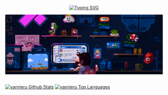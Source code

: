 <div align="center">

<a href="https://git.io/typing-svg"><img src="https://readme-typing-svg.herokuapp.com?font=Martian+Mono&size=20&pause=1000&color=F7F7F7&center=true&vCenter=true&width=435&lines=Hello+World%2C+I'm+Iyan👋;A+Begginer+Frontend+Developer;Nice+to+Meet+You+" alt="Typing SVG" /></a>

<img src="assets/typing.gif" alt="typing">

</div>

##

<!-- <div>
  <a href="https://instagram.com/rafaballerini" target="_blank"><img src="https://img.shields.io/badge/-Instagram-%23E4405F?style=for-the-badge&logo=instagram&logoColor=white" target="_blank"><a>
 <a href="https://discord.gg/wagxzStdcR" target="_blank"><img src="https://img.shields.io/badge/Discord-7289DA?style=for-the-badge&logo=discord&logoColor=white" target="_blank"></a> 
  <a href = "mailto:contatorafaballerini@gmail.com"><img src="https://img.shields.io/badge/-Gmail-%23333?style=for-the-badge&logo=gmail&logoColor=white" target="_blank"></a>
  <a href="https://www.linkedin.com/in/rafaella-ballerini-45875016a" target="_blank"><img src="https://img.shields.io/badge/-LinkedIn-%230077B5?style=for-the-badge&logo=linkedin&logoColor=white" target="_blank"></a> 
</div> -->

##

<a> 
  <a href="https://github.com/yanrieru"><img alt="yanrieru Github Stats" src="https://denvercoder1-github-readme-stats.vercel.app/api?username=yanrieru&show_icons=true&count_private=true&theme=react&border_color=7F3FBF&bg_color=0D1117&title_color=F85D7F&icon_color=F8D866" height="192px" width="49.5%"/></a>
  <a href="https://github.com/yanrieru"><img alt="yanrieru Top Languages" src="https://denvercoder1-github-readme-stats.vercel.app/api/top-langs/?username=yanrieru&langs_count=8&layout=compact&theme=react&border_color=7F3FBF&bg_color=0D1117&title_color=F85D7F&icon_color=F8D866" height="192px" width="49.5%"/></a>
  <br/>
</a>
